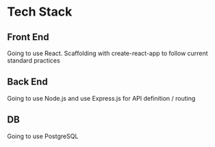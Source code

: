 # Tech Stack
## Front End
Going to use React. Scaffolding with create-react-app to follow current standard practices

## Back End
Going to use Node.js and use Express.js for API definition / routing

## DB
Going to use PostgreSQL
